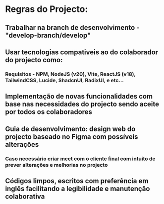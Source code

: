 # Regras do Projecto:
## Trabalhar na branch de desenvolvimento - "develop-branch/develop"
## Usar tecnologias compativeis ao do colaborador do projecto como:
### Requisitos - NPM, NodeJS (v20), Vite, ReactJS (v18), TailwindCSS, Lucide,       ShadcnUI, RadixUI, e etc...
## Implementação de novas funcionalidades com base nas necessidades do projecto sendo aceite por todos os colaboradores
## Guia de desenvolvimento: design web do projecto baseado no Figma com possíveis alterações
### Caso necessário criar meet com o cliente final com intuito de prever alterações e melhorias no projecto
## Códigos limpos, escritos com preferência em inglês facilitando a legibilidade e manutenção colaborativa
